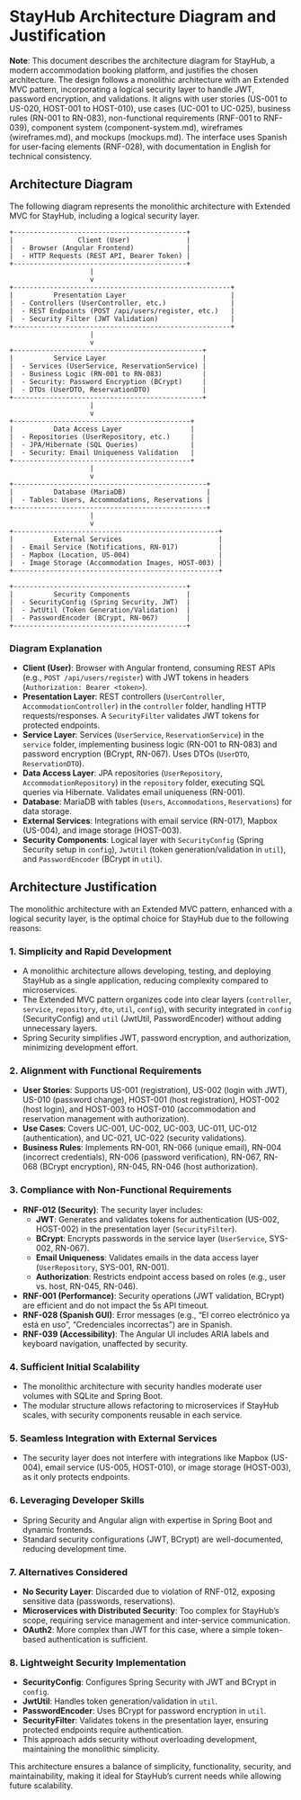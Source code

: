 # StayHub Architecture Diagram and Justification

**Note**: This document describes the architecture diagram for StayHub, a modern accommodation booking platform, and justifies the chosen architecture. The design follows a monolithic architecture with an Extended MVC pattern, incorporating a logical security layer to handle JWT, password encryption, and validations. It aligns with user stories (US-001 to US-020, HOST-001 to HOST-010), use cases (UC-001 to UC-025), business rules (RN-001 to RN-083), non-functional requirements (RNF-001 to RNF-039), component system (component-system.md), wireframes (wireframes.md), and mockups (mockups.md). The interface uses Spanish for user-facing elements (RNF-028), with documentation in English for technical consistency.

## Architecture Diagram

The following diagram represents the monolithic architecture with Extended MVC for StayHub, including a logical security layer.
``` ascii
+-------------------------------------------+
|                Client (User)              |
|  - Browser (Angular Frontend)             |
|  - HTTP Requests (REST API, Bearer Token) |
+-------------------------------------------+
                    |
                    v
+------------------------------------------------------+
|          Presentation Layer                          |
|  - Controllers (UserController, etc.)                |
|  - REST Endpoints (POST /api/users/register, etc.)   |
|  - Security Filter (JWT Validation)                  |
+------------------------------------------------------+
                    |
                    v
+-----------------------------------------------+
|          Service Layer                        |
|  - Services (UserService, ReservationService) |
|  - Business Logic (RN-001 to RN-083)          |
|  - Security: Password Encryption (BCrypt)     |
|  - DTOs (UserDTO, ReservationDTO)             |
+-----------------------------------------------+
                    |
                    v
+--------------------------------------------+
|          Data Access Layer                 |
|  - Repositories (UserRepository, etc.)     |
|  - JPA/Hibernate (SQL Queries)             |
|  - Security: Email Uniqueness Validation   |
+--------------------------------------------+
                    |
                    v
+------------------------------------------------+
|          Database (MariaDB)                    |
|  - Tables: Users, Accommodations, Reservations |
+------------------------------------------------+
                    |
                    v
+---------------------------------------------------+
|          External Services                        |
|  - Email Service (Notifications, RN-017)          |
|  - Mapbox (Location, US-004)                      | 
|  - Image Storage (Accommodation Images, HOST-003) |
+---------------------------------------------------+

+-------------------------------------------+
|          Security Components              |
|  - SecurityConfig (Spring Security, JWT)  |
|  - JwtUtil (Token Generation/Validation)  |
|  - PasswordEncoder (BCrypt, RN-067)       |
+-------------------------------------------+
```
### Diagram Explanation
- **Client (User)**: Browser with Angular frontend, consuming REST APIs (e.g., `POST /api/users/register`) with JWT tokens in headers (`Authorization: Bearer <token>`).
- **Presentation Layer**: REST controllers (`UserController`, `AccommodationController`) in the `controller` folder, handling HTTP requests/responses. A `SecurityFilter` validates JWT tokens for protected endpoints.
- **Service Layer**: Services (`UserService`, `ReservationService`) in the `service` folder, implementing business logic (RN-001 to RN-083) and password encryption (BCrypt, RN-067). Uses DTOs (`UserDTO`, `ReservationDTO`).
- **Data Access Layer**: JPA repositories (`UserRepository`, `AccommodationRepository`) in the `repository` folder, executing SQL queries via Hibernate. Validates email uniqueness (RN-001).
- **Database**: MariaDB with tables (`Users`, `Accommodations`, `Reservations`) for data storage.
- **External Services**: Integrations with email service (RN-017), Mapbox (US-004), and image storage (HOST-003).
- **Security Components**: Logical layer with `SecurityConfig` (Spring Security setup in `config`), `JwtUtil` (token generation/validation in `util`), and `PasswordEncoder` (BCrypt in `util`).

## Architecture Justification

The monolithic architecture with an Extended MVC pattern, enhanced with a logical security layer, is the optimal choice for StayHub due to the following reasons:

### 1. Simplicity and Rapid Development
- A monolithic architecture allows developing, testing, and deploying StayHub as a single application, reducing complexity compared to microservices.
- The Extended MVC pattern organizes code into clear layers (`controller`, `service`, `repository`, `dto`, `util`, `config`), with security integrated in `config` (SecurityConfig) and `util` (JwtUtil, PasswordEncoder) without adding unnecessary layers.
- Spring Security simplifies JWT, password encryption, and authorization, minimizing development effort.

### 2. Alignment with Functional Requirements
- **User Stories**: Supports US-001 (registration), US-002 (login with JWT), US-010 (password change), HOST-001 (host registration), HOST-002 (host login), and HOST-003 to HOST-010 (accommodation and reservation management with authorization).
- **Use Cases**: Covers UC-001, UC-002, UC-003, UC-011, UC-012 (authentication), and UC-021, UC-022 (security validations).
- **Business Rules**: Implements RN-001, RN-066 (unique email), RN-004 (incorrect credentials), RN-006 (password verification), RN-067, RN-068 (BCrypt encryption), RN-045, RN-046 (host authorization).

### 3. Compliance with Non-Functional Requirements
- **RNF-012 (Security)**: The security layer includes:
  - **JWT**: Generates and validates tokens for authentication (US-002, HOST-002) in the presentation layer (`SecurityFilter`).
  - **BCrypt**: Encrypts passwords in the service layer (`UserService`, SYS-002, RN-067).
  - **Email Uniqueness**: Validates emails in the data access layer (`UserRepository`, SYS-001, RN-001).
  - **Authorization**: Restricts endpoint access based on roles (e.g., user vs. host, RN-045, RN-046).
- **RNF-001 (Performance)**: Security operations (JWT validation, BCrypt) are efficient and do not impact the 5s API timeout.
- **RNF-028 (Spanish GUI)**: Error messages (e.g., “El correo electrónico ya está en uso”, “Credenciales incorrectas”) are in Spanish.
- **RNF-039 (Accessibility)**: The Angular UI includes ARIA labels and keyboard navigation, unaffected by security.

### 4. Sufficient Initial Scalability
- The monolithic architecture with security handles moderate user volumes with SQLite and Spring Boot.
- The modular structure allows refactoring to microservices if StayHub scales, with security components reusable in each service.

### 5. Seamless Integration with External Services
- The security layer does not interfere with integrations like Mapbox (US-004), email service (US-005, HOST-010), or image storage (HOST-003), as it only protects endpoints.

### 6. Leveraging Developer Skills
- Spring Security and Angular align with expertise in Spring Boot and dynamic frontends.
- Standard security configurations (JWT, BCrypt) are well-documented, reducing development time.

### 7. Alternatives Considered
- **No Security Layer**: Discarded due to violation of RNF-012, exposing sensitive data (passwords, reservations).
- **Microservices with Distributed Security**: Too complex for StayHub’s scope, requiring service management and inter-service communication.
- **OAuth2**: More complex than JWT for this case, where a simple token-based authentication is sufficient.

### 8. Lightweight Security Implementation
- **SecurityConfig**: Configures Spring Security with JWT and BCrypt in `config`.
- **JwtUtil**: Handles token generation/validation in `util`.
- **PasswordEncoder**: Uses BCrypt for password encryption in `util`.
- **SecurityFilter**: Validates tokens in the presentation layer, ensuring protected endpoints require authentication.
- This approach adds security without overloading development, maintaining the monolithic simplicity.

This architecture ensures a balance of simplicity, functionality, security, and maintainability, making it ideal for StayHub’s current needs while allowing future scalability.
